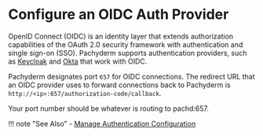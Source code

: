 # Configure an OIDC Auth Provider

OpenID Connect (OIDC) is an identity layer that extends authorization
capabilities of the OAuth 2.0 security framework with authentication
and single sign-on (SSO). Pachyderm supports authentication providers,
such as [Keycloak](https://www.keycloak.org) and [Okta](https://www.okta.com/)
that work with OIDC.

Pachyderm designates port `657` for OIDC connections.
The redirect URL that an OIDC provider uses to forward connections
back to Pachyderm is `http://<ip>:657/authorization-code/callback`.

Your port number should be whatever is routing to pachd:657.

!!! note "See Also"
    - [Manage Authentication Configuration](../auth-config/) 
